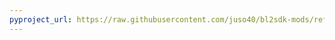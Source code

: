 ```yaml
---
pyproject_url: https://raw.githubusercontent.com/juso40/bl2sdk-mods/refs/heads/main/sliding/pyproject.toml
---
```

